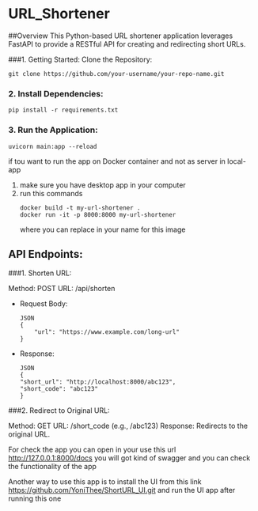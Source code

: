 # URL_Shortener

##Overview
This Python-based URL shortener application leverages FastAPI 
to provide a RESTful API for creating and redirecting short URLs.

###1. Getting Started:
Clone the Repository:
```
git clone https://github.com/your-username/your-repo-name.git
```

### 2. Install Dependencies:
```
pip install -r requirements.txt
```

### 3. Run the Application:
```
uvicorn main:app --reload

```
if tou want to run the app on Docker container and not as server in local-app
1. make sure you have desktop app in your computer
2. run this commands
    ```
   docker build -t my-url-shortener .
   docker run -it -p 8000:8000 my-url-shortener
   ```
   where you can replace <my-url-shortener> in your name for this image

## API Endpoints:
###1. Shorten URL:

Method: POST
URL: /api/shorten
* Request Body:
    ```
    JSON    
    {
        "url": "https://www.example.com/long-url"
    }
    ```
* Response:
    ```
    JSON
    {
    "short_url": "http://localhost:8000/abc123",
    "short_code": "abc123"
    } 
  ```
  
###2. Redirect to Original URL:

Method: GET
URL: /short_code (e.g., /abc123)
Response: Redirects to the original URL.


For check the app you can open in your use this url http://127.0.0.1:8000/docs
you will got kind of swagger and you can check the functionality of the app

Another way to use this app is to install the UI from this link https://github.com/YoniThee/ShortURL_UI.git
 and run the UI app after running this one